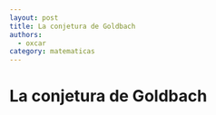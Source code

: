 ```yaml
---
layout: post
title: La conjetura de Goldbach
authors:
  - oxcar
category: matematicas
---
```


# La conjetura de Goldbach
